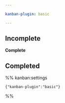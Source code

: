 ```yaml
---

kanban-plugin: basic

---
```


## Incomplete

**Complete**


## Completed





%% kanban:settings
```
{"kanban-plugin":"basic"}
```
%%